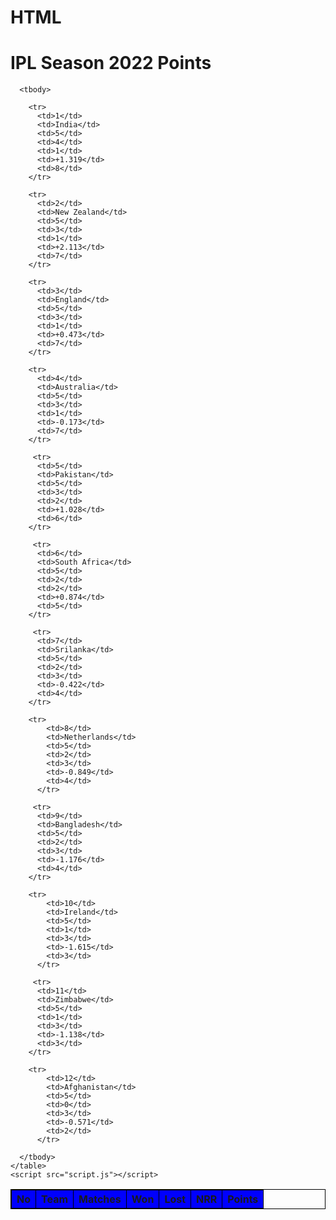 # HTML
<!DOCTYPE html>
<html lang="en">
  <head>
    <meta charset="UTF-8" />
    <meta http-equiv="X-UA-Compatible" content="IE=edge" />
    <meta name="viewport" content="width=device-width, initial-scale=1.0" />
    <link rel="stylesheet" href="style.css" />
    <title>IPL SEASON 2022</title>

<style>
  th{
    border: 1px solid black;
    background-color: blue;
  }
  td{
    border: 1px solid black;
    background-color: yellow;
  }
</style>
 
  </head>
  <body>
    <h1 class="title">IPL Season 2022 Points</h1>
    <table style="border: 1px solid black ;">
      <thead>
        <tr>
          <th scope="col">No</th>
          <th scope="col">Team</th>
          <th scope="col">Matches</th>
          <th scope="col">Won</th>
          <th scope="col">Lost</th>
          <th scope="col">NRR</th>
          <th scope="col">Points</th>
        </tr>
      </thead>

      <tbody>

        <tr>
          <td>1</td>
          <td>India</td>
          <td>5</td>
          <td>4</td>
          <td>1</td>
          <td>+1.319</td>
          <td>8</td>
        </tr>

        <tr>
          <td>2</td>
          <td>New Zealand</td>
          <td>5</td>
          <td>3</td>
          <td>1</td>
          <td>+2.113</td>
          <td>7</td>
        </tr>

        <tr>
          <td>3</td>
          <td>England</td>
          <td>5</td>
          <td>3</td>
          <td>1</td>
          <td>+0.473</td>
          <td>7</td>
        </tr>

        <tr>
          <td>4</td>
          <td>Australia</td>
          <td>5</td>
          <td>3</td>
          <td>1</td>
          <td>-0.173</td>
          <td>7</td>
        </tr>

         <tr>
          <td>5</td>
          <td>Pakistan</td>
          <td>5</td>
          <td>3</td>
          <td>2</td>
          <td>+1.028</td>
          <td>6</td>
        </tr>

         <tr>
          <td>6</td>
          <td>South Africa</td>
          <td>5</td>
          <td>2</td>
          <td>2</td>
          <td>+0.874</td>
          <td>5</td> 
        </tr>

         <tr>
          <td>7</td>
          <td>Srilanka</td>
          <td>5</td>
          <td>2</td>
          <td>3</td>
          <td>-0.422</td>
          <td>4</td> 
        </tr>

        <tr>
            <td>8</td>
            <td>Netherlands</td>
            <td>5</td>
            <td>2</td>
            <td>3</td>
            <td>-0.849</td>
            <td>4</td>
          </tr>

         <tr>
          <td>9</td>
          <td>Bangladesh</td>
          <td>5</td>
          <td>2</td>
          <td>3</td>
          <td>-1.176</td>
          <td>4</td>
        </tr>

        <tr>
            <td>10</td>
            <td>Ireland</td>
            <td>5</td>
            <td>1</td>
            <td>3</td>
            <td>-1.615</td>
            <td>3</td>
          </tr>

         <tr>
          <td>11</td>
          <td>Zimbabwe</td>
          <td>5</td>
          <td>1</td>
          <td>3</td>
          <td>-1.138</td>
          <td>3</td>
        </tr>

        <tr>
            <td>12</td>
            <td>Afghanistan</td>
            <td>5</td>
            <td>0</td>
            <td>3</td>
            <td>-0.571</td>
            <td>2</td>
          </tr>

      </tbody>
    </table>
    <script src="script.js"></script>
  </body>
</html>
